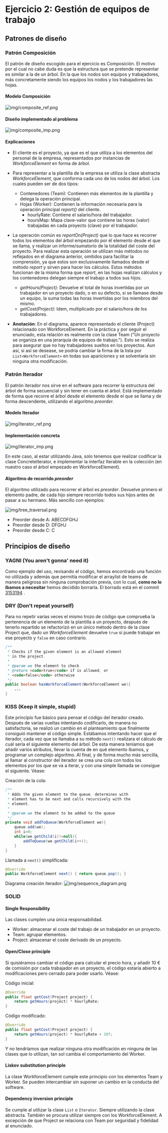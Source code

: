 # Ejercicio 2: Gestión de equipos de trabajo

## Patrones de diseño

### Patrón Composición
El patrón de diseño escogido para el ejercicio es Composición. El motivo por el cual no cabe duda es que la estructura
que se pretende representar es similar a la de un árbol. En la que los nodos son equipos y trabajadores, más
concretamente siendo los equipos los nodos y los trabajadores las hojas.

#### Modelo Composición

![img/composite_ref.png](img/composite_ref.png)

#### Diseño implementado al problema

![img/composite_imp.png](img/composite_imp.png)

#### Explicaciones

- El cliente es el proyecto, ya que es el que utiliza a los elementos del personal de la empresa, representados por
  instancias de *WorkforceElement* en forma de árbol.

- Para representar a la plantilla de la empresa se utiliza la clase abstracta *WorkforceElement*, que conforma cada uno
  de los nodos del árbol. Los cuales pueden ser de dos tipos:
    - Contenedores (Team): Contienen más elementos de la plantilla y delega la operación principal.
    - Hojas (Worker): Contienen la información necesaria para la operación principal *report()* del cliente.
        - hourlyRate: Contiene el salario/hora del trabajador.
        - hoursMap: Mapa clave-valor que contiene las horas (valor) trabajadas en cada proyecto (clave) por el
          trabajador.

- La operación común es *reportOn(Project)* que lo que hace es recorrer todos los elementos del árbol empezando por él
  elemento desde el que se llama, y realizar un informe/sumatorio de la totalidad del coste del proyecto. Para realizar
  esta operación se utilizan más métodos no reflejados en el diagrama anterior, omitidos para facilitar la comprensión,
  ya que estos son exclusivamente llamados desde el método *report* y sirven para hacer los cálculos. Estos métodos
  funcionan de la misma forma que *report*, en las hojas realizan cálculos y los contenedores delegan siempre el trabajo
  a todos sus hijos.
    - *getHours(Project)*: Devuelve el total de horas invertidas por un trabajador en un proyecto dado, o en su defecto,
      si se llamase desde un equipo, la suma todas las horas invertidas por los miembros del mismo.
    - *getCost(Project)*: Idem, multiplicado por el salario/hora de los trabajadores.

- **Anotación**: En el diagrama, aparece representado el cliente (Project) relacionado con WorkforceElement. En la
  práctica y por seguir el enunciado, esta relación es realmente con la clase Team ("Un proyecto se organiza en una
  jerarquía de equipos de trabajo."). Esto se realiza para asegurar que no hay trabajadores sueltos en los proyectos.
  Aun así, si así se desease, se podría cambiar la firma de la lista por `List<WorkforceElement>` en todas sus
  apariciones y se solventaría sin ninguna otra modificación.

### Patrón Iterador

El patrón iterador nos sirve en el software para recorrer la estructura del árbol de forma secuencial y sin tener en
cuenta el árbol. Está implementado de forma que recorre el árbol desde el elemento desde el que se llama y de forma
descendente, utilizando el algoritmo *preorder*.

#### Modelo Iterador

![img/iterator_ref.png](img/iterator_ref.png)

#### Implementación concreta

![img/iterator_imp.png](img/iterator_imp.png)

En este caso, al estar utilizando Java, solo tenemos que realizar codificar la clase ConcreteIterator, e implementar la
interfaz Iterable en la colección (en nuestro caso el árbol empezado en WorkforceElement).

#### Algoritmo de recorrido *preorder*

El algoritmo utilizado para recorrer el árbol es *preorder*. Devuelve primero el elemento padre, de cada hijo siempre
recorrido todos sus hijos antes de pasar a su hermano. Más sencillo con ejemplos:

![img/tree_traversal.png](img/tree_traversal.png)

- Preorder desde A: ABECDFGHJ
- Preorder desde D: DFGHJ
- Preorder desde C: C

## Principios de diseño

### YAGNI (You aren't gonna' need it)

Como ejemplo del uso, revisando el código, hemos encontrado una función no utilizada y además que permitía modificar el
arraylist de teams de manera peligrosa sin ninguna comprobación previa, con lo cual, **como no lo íbamos a necesitar**
hemos decidido borrarla. El borrado está en el
commit [3153194](https://github.com/jorgeteixe/DS-43-08/commit/315319455f088a841032ffd527628a1f9dfd91f6?branch=315319455f088a841032ffd527628a1f9dfd91f6&diff=unified)
.

### DRY (Don't repeat yourself)

Para no repetir varias veces el mismo trozo de código que comprueba la pertenencia de un elemento de la plantilla a un
proyecto, después de tenerlo repartido se refactorizó en un único método dentro de la clase Project que, dado un
*WorkforceElement* devuelve `true` si puede trabajar en ese proyecto y `false` en caso contrario.

```java
/**
 * Checks if the given element is an allowed element
 * in the project.
 *
 * @param we the element to check
 * @return <code>true</code> if is allowed, or
 * <code>false</code> otherwise
 */
public boolean hasWorkforceElement(WorkforceElement we){
    ...
}
```

### KISS (Keep it simple, stupid)

Este principio fue básico para pensar el código del iterador creado. Después de varias vueltas intentando codificarlo,
de manera no satisfactoria, se realizó un cambio en el planteamiento que finalmente consiguió mantener el código simple.
Estábamos intentando hacer que el iterador, cada vez que se llamaba a su método `next()` realizara el cálculo de cuál
sería el siguiente elemento del árbol. De esta manera teníamos que añadir varios atributos, llevar la cuenta de en qué
elemento íbamos, y programar un complejo algoritmo. Al final, y de forma mucho más sencilla, al llamar al constructor
del iterador se crea una cola con todos los elementos por los que se va a iterar, y con una simple llamada se consigue
el siguiente. Véase:

Creación de la cola:

```java
/**
 * Adds the given element to the queue, determines with
 * element has to be next and calls recursively with the
 * element.
 *
 * @param we the element to be added to the queue
 */
private void addToQueue(WorkforceElement we){
    queue.add(we);
    int i=0;
    while(we.getChild(i)!=null){
        addToQueue(we.getChild(i++));
    }
}
```

Llamada a `next()` simplificada:

```java
@Override
public WorkforceElement next() { return queue.pop(); }
```

Diagrama creación iterador:
![img/sequence_diagram.png](img/sequence_diagram.png)

### SOLID

#### Single Responsibility

Las clases cumplen una única responsabilidad. 
- Worker: almacenar el coste del trabajo de un trabajador en un proyecto.
- Team: agrupar elementos.
- Project: almacenar el coste derivado de un proyecto.

#### Open/Close principle

Si quisiéramos cambiar el código para calcular el precio hora, y añadir 10 € de comisión por cada trabajador en un 
proyecto, el código estaría abierto a modificaciones pero cerrado para poder usarlo. Véase:

Código inicial:
```java
@Override
public float getCost(Project project) {
    return getHours(project) * hourlyRate;
}
```

Código modificado:
```java
@Override
public float getCost(Project project) {
    return getHours(project) * hourlyRate + 10f;
}
```

Y no tendríamos que realizar ninguna otra modificación en ninguna de las clases que lo utilizan, tan sol cambia el
comportamiento del Worker.

#### Liskov substitution principle

La clase WorkforceElement cumple este principio con los elementos Team y Worker. Se pueden intercambiar sin suponer un
cambio en la conducta del software.

#### Dependency inversion principle

Se cumple al utilizar la clase `List` o `Iterator`. Siempre utilizando la clase abstracta. También se procura utilizar
siempre con los WorkforceElement. A excepción de que Project se relaciona con Team por seguridad y fidelidad al
enunciado.